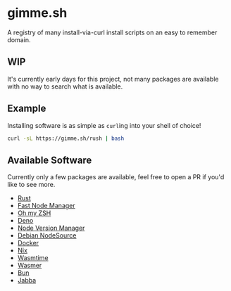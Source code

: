 # gimme.sh

A registry of many install-via-curl install scripts on an easy to remember domain.

## WIP

It's currently early days for this project, not many packages are available with no way to search what is available.

## Example

Installing software is as simple as `curl`ing into your shell of choice!

```sh
curl -sL https://gimme.sh/rush | bash
```

## Available Software

Currently only a few packages are available, feel free to open a PR if you'd like to see more.

- [Rust](https://rust-lang.org/)
- [Fast Node Manager](https://github.com/Schniz/fnm/)
- [Oh my ZSH](https://raw.github.com/ohmyzsh/ohmyzsh/)
- [Deno](https://deno.land/)
- [Node Version Manager](https://nvm.sh/)
- [Debian NodeSource](https://deb.nodesource.com/)
- [Docker](https://docker.com)
- [Nix](https://nixos.org/nix/)
- [Wasmtime](https://wasmtime.dev/)
- [Wasmer](https://wasmer.io/)
- [Bun](https://bum.sh/)
- [Jabba](https://github.com/shyiko/jabba/)
